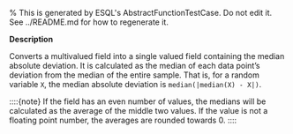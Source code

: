 % This is generated by ESQL's AbstractFunctionTestCase. Do not edit it. See ../README.md for how to regenerate it.

**Description**

Converts a multivalued field into a single valued field containing the median absolute deviation.  It is calculated as the median of each data point’s deviation from the median of the entire sample. That is, for a random variable `X`, the median absolute deviation is `median(|median(X) - X|)`.

::::{note}
If the field has an even number of values, the medians will be calculated as the average of the middle two values. If the value is not a floating point number, the averages are rounded towards 0.
::::


